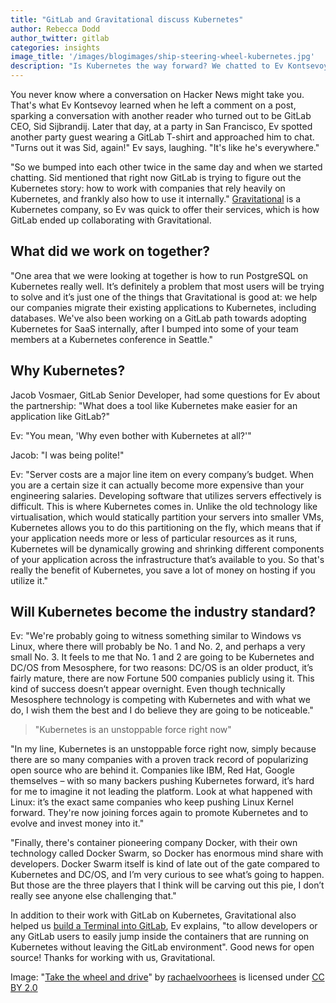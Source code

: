 ```yaml
---
title: "GitLab and Gravitational discuss Kubernetes"
author: Rebecca Dodd
author_twitter: gitlab
categories: insights
image_title: '/images/blogimages/ship-steering-wheel-kubernetes.jpg'
description: "Is Kubernetes the way forward? We chatted to Ev Kontsevoy, CEO of Gravitational and unofficial Kubernetes cheerleader, to get the lowdown"
---
```

You never know where a conversation on Hacker News might take you. That's what Ev Kontsevoy learned when he left a comment on a post, sparking a conversation with another reader who turned out to be GitLab CEO, Sid Sijbrandij. Later that day, at a party in San Francisco, Ev spotted another party guest wearing a GitLab T-shirt and approached him to chat. "Turns out it was Sid, again!" Ev says, laughing. "It's like he's everywhere."

<!-- more -->

"So we bumped into each other twice in the same day and when we started chatting. Sid mentioned that right now GitLab is trying to figure out the Kubernetes story: how to work with companies that rely heavily on Kubernetes, and frankly also how to use it internally." [Gravitational](https://gravitational.com/) is a Kubernetes company, so Ev was quick to offer their services, which is how GitLab ended up collaborating with Gravitational.

## What did we work on together?

"One area that we were looking at together is how to run PostgreSQL on Kubernetes really well. It’s definitely a problem that most users will be trying to solve and it’s just one of the things that Gravitational is good at: we help our companies migrate their existing applications to Kubernetes, including databases. We've also been working on a GitLab path towards adopting Kubernetes for SaaS internally, after I bumped into some of your team members at a Kubernetes conference in Seattle."

## Why Kubernetes?

Jacob Vosmaer, GitLab Senior Developer, had some questions for Ev about the partnership: "What does a tool like Kubernetes make easier for an application like GitLab?"

Ev: "You mean, 'Why even bother with Kubernetes at all?'"

Jacob: "I was being polite!"

Ev: "Server costs are a major line item on every company’s budget. When you are a certain size it can actually become more expensive than your engineering salaries. Developing software that utilizes servers effectively is difficult. This is where Kubernetes comes in. Unlike the old technology like virtualisation, which would statically partition your servers into smaller VMs, Kubernetes allows you to do this partitioning on the fly, which means that if your application needs more or less of particular resources as it runs, Kubernetes will be dynamically growing and shrinking different components of your application across the infrastructure that’s available to you. So that's really the benefit of Kubernetes, you save a lot of money on hosting if you utilize it."

## Will Kubernetes become the industry standard?

Ev: "We're probably going to witness something similar to Windows vs Linux, where there will probably be No. 1 and No. 2, and perhaps a very small No. 3. It feels to me that No. 1 and 2 are going to be Kubernetes and DC/OS from Mesosphere, for two reasons: DC/OS is an older product, it’s fairly mature, there are now Fortune 500 companies publicly using it. This kind of success doesn’t appear overnight. Even though technically Mesosphere technology is competing with Kubernetes and with what we do, I wish them the best and I do believe they are going to be noticeable."

>"Kubernetes is an unstoppable force right now"

"In my line, Kubernetes is an unstoppable force right now, simply because there are so many companies with a proven track record of popularizing open source who are behind it. Companies like IBM, Red Hat, Google themselves – with so many backers pushing Kubernetes forward, it’s hard for me to imagine it not leading the platform. Look at what happened with Linux: it’s the exact same companies who keep pushing Linux Kernel forward. They're now joining forces again to promote Kubernetes and to evolve and invest money into it."

"Finally, there's container pioneering company Docker, with their own technology called Docker Swarm, so Docker has enormous mind share with developers. Docker Swarm itself is kind of late out of the gate compared to Kubernetes and DC/OS, and I’m very curious to see what’s going to happen. But those are the three players that I think will be carving out this pie, I don’t really see anyone else challenging that."

In addition to their work with GitLab on Kubernetes, Gravitational also helped us [build a Terminal into GitLab](https://gitlab.com/gitlab-org/gitlab-ce/issues/22864), Ev explains, "to allow developers or any GitLab users to easily jump inside the containers that are running on Kubernetes without leaving the GitLab environment". Good news for open source! Thanks for working with us, Gravitational.


Image: "[Take the wheel and drive](https://www.flickr.com/photos/rachaelvoorhees/828353700/)" by [rachaelvoorhees](https://www.flickr.com/photos/rachaelvoorhees/) is licensed under [CC BY 2.0](https://creativecommons.org/licenses/by/2.0/)
